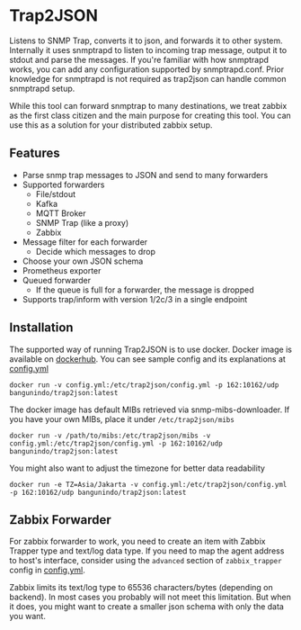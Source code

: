# Trap2JSON
Listens to SNMP Trap, converts it to json, and forwards it to other system.
Internally it uses snmptrapd to listen to incoming trap message, output it
to stdout and parse the messages. If you're familiar with how snmptrapd works,
you can add any configuration supported by snmptrapd.conf. Prior knowledge
for snmptrapd is not required as trap2json can handle common snmptrapd setup.

While this tool can forward snmptrap to many destinations, we treat zabbix
as the first class citizen and the main purpose for creating this tool. You
can use this as a solution for your distributed zabbix setup.

## Features
- Parse snmp trap messages to JSON and send to many forwarders
- Supported forwarders
  - File/stdout
  - Kafka
  - MQTT Broker
  - SNMP Trap (like a proxy)
  - Zabbix
- Message filter for each forwarder
  - Decide which messages to drop
- Choose your own JSON schema
- Prometheus exporter
- Queued forwarder
  - If the queue is full for a forwarder, the message is dropped
- Supports trap/inform with version 1/2c/3 in a single endpoint

## Installation
The supported way of running Trap2JSON is to use docker. Docker image is available
on [dockerhub](https://hub.docker.com/r/bangunindo/trap2json).
You can see sample config and its explanations at [config.yml](config.yml)
```shell
docker run -v config.yml:/etc/trap2json/config.yml -p 162:10162/udp bangunindo/trap2json:latest
```
The docker image has default MIBs retrieved via snmp-mibs-downloader.
If you have your own MIBs, place it under `/etc/trap2json/mibs`
```shell
docker run -v /path/to/mibs:/etc/trap2json/mibs -v config.yml:/etc/trap2json/config.yml -p 162:10162/udp bangunindo/trap2json:latest
```
You might also want to adjust the timezone for better data readability
```shell
docker run -e TZ=Asia/Jakarta -v config.yml:/etc/trap2json/config.yml -p 162:10162/udp bangunindo/trap2json:latest
```

## Zabbix Forwarder
For zabbix forwarder to work, you need to create an item with Zabbix Trapper type and text/log data type. If you need
to map the agent address to host's interface, consider using the `advanced` section of `zabbix_trapper` config in [config.yml](config.yml).

Zabbix limits its text/log type to 65536 characters/bytes (depending on backend). In most cases you probably will
not meet this limitation. But when it does, you might want to create a smaller json schema with only the data
you want.